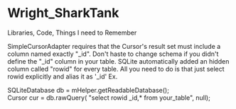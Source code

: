 Wright_SharkTank
================

Libraries, Code, Things I need to Remember


SimpleCursorAdapter requires that the Cursor's result set must include a column named exactly "_id". 
Don't haste to change schema if you didn't define the "_id" column in your table. 
SQLite automatically added an hidden column called "rowid" for every table. All you need to do is that 
just select rowid explicitly and alias it as '_id' Ex.

SQLiteDatabase db = mHelper.getReadableDatabase();      
Cursor cur =  db.rawQuery( "select rowid _id,* from your_table", null);
